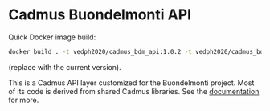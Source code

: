 # Cadmus Buondelmonti API

Quick Docker image build:

```bash
docker build . -t vedph2020/cadmus_bdm_api:1.0.2 -t vedph2020/cadmus_bdm_api:latest
```

(replace with the current version).

This is a Cadmus API layer customized for the Buondelmonti project. Most of its code is derived from shared Cadmus libraries. See the [documentation](https://github.com/vedph/cadmus_doc/blob/master/api/creating.md) for more.
